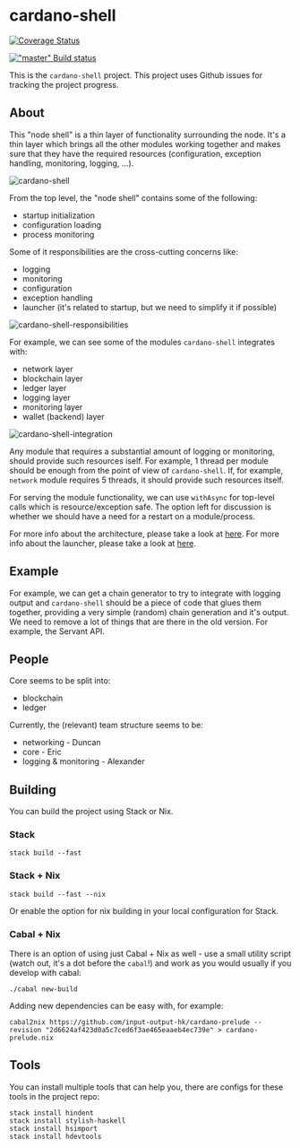 # cardano-shell

[![Coverage Status](https://coveralls.io/repos/github/input-output-hk/cardano-shell/badge.svg?branch=HEAD)](https://coveralls.io/github/input-output-hk/cardano-shell?branch=HEAD)

[!["master" Build status](https://badge.buildkite.com/5e4cd5ff2fd87975136914d037c409618deb4d8ed6579f8635.svg?branch=master)](https://buildkite.com/input-output-hk/cardano-shell)

This is the `cardano-shell` project.
This project uses Github issues for tracking the project progress.

## About

This "node shell" is a thin layer of functionality surrounding the node.
It's a thin layer which brings all the other modules working together and makes sure that they have the required resources (configuration, exception handling, monitoring, logging, ...).

![cardano-shell](https://user-images.githubusercontent.com/6264437/47286557-70baf200-d5ef-11e8-8fe7-8584a9d6ae44.jpg)

From the top level, the "node shell" contains some of the following:
- startup initialization
- configuration loading
- process monitoring

Some of it responsibilities are the cross-cutting concerns like:
- logging
- monitoring
- configuration
- exception handling
- launcher (it's related to startup, but we need to simplify it if possible)

![cardano-shell-responsibilities](https://user-images.githubusercontent.com/6264437/47286789-736a1700-d5f0-11e8-9056-514101b237f0.jpg)

For example, we can see some of the modules `cardano-shell` integrates with:
- network layer
- blockchain layer
- ledger layer
- logging layer
- monitoring layer
- wallet (backend) layer

![cardano-shell-integration](https://user-images.githubusercontent.com/6264437/47286815-88df4100-d5f0-11e8-92a7-c807b6d3b47a.jpg)


Any module that requires a substantial amount of logging or monitoring, should provide such resources iself.
For example, 1 thread per module should be enough from the point of view of `cardano-shell`.
If, for example, `network` module requires 5 threads, it should provide such resources itself.

For serving the module functionality, we can use `withAsync` for top-level calls which is resource/exception safe.
The option left for discussion is whether we should have a need for a restart on a module/process.

For more info about the architecture, please take a look at [here](ARCHITECTURE.md).
For more info about the launcher, please take a look at [here](LAUNCHER.md).

## Example

For example, we can get a chain generator to try to integrate with logging output and `cardano-shell` should be a piece of code that glues them together, providing a very simple (random) chain generation and it's output.
We need to remove a lot of things that are there in the old version. For example, the Servant API.

## People

Core seems to be split into:
- blockchain
- ledger

Currently, the (relevant) team structure seems to be:
- networking            - Duncan
- core                  - Eric
- logging & monitoring  - Alexander

## Building

You can build the project using Stack or Nix.

### Stack

```
stack build --fast
```

### Stack + Nix

```
stack build --fast --nix
```

Or enable the option for nix building in your local configuration for Stack.

### Cabal + Nix

There is an option of using just Cabal + Nix as well - use a small utility script (watch out, it's a dot before the `cabal`!) and work as you would usually if you develop with cabal:
```
./cabal new-build
```

Adding new dependencies can be easy with, for example:
```
cabal2nix https://github.com/input-output-hk/cardano-prelude --revision "2d6624af423d0a5c7ced6f3ae465eaaeb4ec739e" > cardano-prelude.nix
```

## Tools

You can install multiple tools that can help you, there are configs for these tools in the project repo:
```
stack install hindent
stack install stylish-haskell
stack install hsimport
stack install hdevtools
```



